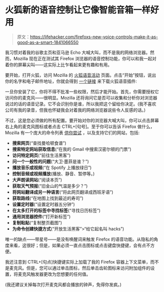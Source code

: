 # 火狐新的语音控制让它像智能音箱一样好用

> 原文：<https://lifehacker.com/firefoxs-new-voice-controls-make-it-as-good-as-a-smart-1841066550>

我习惯对着我的谷歌主页和亚马逊 Echo 大喊大叫，而不是我的网络浏览器。然而，Mozilla 现在正在测试其 Firefox 浏览器的语音控制功能，你可以和我一起对着你的屏幕尖叫——这实际上比乍看起来更有趣和有用。



要开始，打开火狐，访问 Mozilla 的 [火狐语音活动](https://events.mozilla.org/firefoxvoicecampaign) 页面。点击“开始”按钮，说出你的名字和电子邮件地址，你就会得到 [一个链接](https://va.allizom.org/releases/prod/firefox-voice.xpi) 来下载火狐语音插件:

一旦你安装了它，你将不得不批准一些权限，然后才能开始。首先，你需要授权它访问你的麦克风——很明显。Mozilla 还将询问它是否可以收集和分析你对浏览器说过的话的语音记录。它不会识别你是谁，所以我把这个留给你决定。(我不喜欢公司有我的录音，但我也怀疑我会对着我的网络浏览器说些令人反感的话。)

不过，这是您必须做的所有配置。要开始对你的浏览器大喊大叫，你可以点击屏幕右上角的麦克风图标或者点击 CTRL+[句号]。至于你可以告诉 Firefox 做什么，Mozilla 有一个庞大的命令列表 [供你尝试](https://mozilla.github.io/firefox-voice/lexicon.html) ，以及支持它们的网站，包括:

*   **搜索网页**(“查找曼哈顿食谱”)
*   **搜索特定网站获取信息**(“在我的 Gmail 中搜索汉密尔顿的门票”)
*   **访问特定网页**(“前往生活黑客”)
*   **问一个一般性的问题**(“大卫·墨菲是谁？”)
*   **播放音乐或视频**(“在 Spotify 上播放绿日”)
*   **控制音频或视频播放**(播放、静音、暂停等。)
*   **大声朗读网站**(“阅读本页”)
*   **获取天气预报**(“旧金山的气温是多少？”)
*   **将网站翻译成另一种语言**(“将此网页翻译成西班牙语”)
*   **获取路线**(“在地图上找到最近的寿司”)
*   **设置定时器**(“设置定时器五分钟”)
*   **在太多打开的标签中寻找标签**(“寻找日历标签”)
*   **通用浏览器控件**(“打开新标签”)
*   **复制粘贴**(“复制整页截图”)
*   **为命令创建快捷方式**(“开放生活黑客”>“给它起名叫 hacks”)

唯一的缺点——带星号——是没有唤醒词来触发 Firefox 的语音功能。从隐私的角度来看，这很好；但是，如果必须一直点击图标或点击键盘快捷键，会有点不方便。

我还注意到 CTRL+[句点]快捷键实际上加载了我的 Firefox 容器上下文菜单，而不是麦克风。但是，您可以通过单击图标，然后单击齿轮图标来访问附加组件的设置，将麦克风触发器更改为您想要的任何值。

(我还建议关掉每次打开麦克风都会播放的钟声，免得你发疯。)